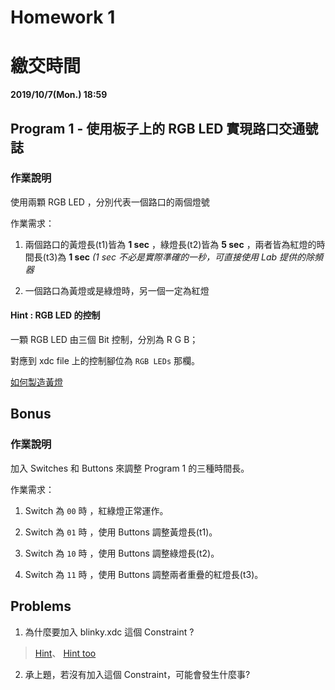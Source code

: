 Homework 1
=============================

# 繳交時間

**2019/10/7(Mon.) 18:59**

## Program 1 - 使用板子上的 RGB LED 實現路口交通號誌

### 作業說明

使用兩顆 RGB LED ，分別代表一個路口的兩個燈號

作業需求：

1. 兩個路口的黃燈長(t1)皆為 **1 sec** ，綠燈長(t2)皆為 **5 sec** ，兩者皆為紅燈的時間長(t3)為 **1 sec** _(1 sec 不必是實際準確的一秒，可直接使用 Lab 提供的除頻器_

2. 一個路口為黃燈或是綠燈時，另一個一定為紅燈

#### Hint : RGB LED 的控制

一顆 RGB LED 由三個 Bit 控制，分別為 R G B；

對應到 xdc file 上的控制腳位為 `RGB LEDs` 那欄。

[如何製造黃燈](https://zh.wikipedia.org/wiki/%E4%B8%89%E5%8E%9F%E8%89%B2%E5%85%89%E6%A8%A1%E5%BC%8F)

## Bonus

### 作業說明

加入 Switches 和 Buttons 來調整 Program 1 的三種時間長。

作業需求：

1. Switch 為 `00` 時 ，紅綠燈正常運作。

2. Switch 為 `01` 時 ，使用 Buttons 調整黃燈長(t1)。

3. Switch 為 `10` 時 ，使用 Buttons 調整綠燈長(t2)。

4. Switch 為 `11` 時 ，使用 Buttons 調整兩者重疊的紅燈長(t3)。

## Problems

1. 為什麼要加入 blinky.xdc 這個 Constraint ?

> [Hint](https://www.xilinx.com/support/documentation/sw_manuals/xilinx2018_1/ug903-vivado-using-constraints.pdf)、 [Hint too](https://forums.xilinx.com/t5/Synthesis/Clock-Dividers-XDC-definition-best-practice/td-p/709540)

2. 承上題，若沒有加入這個 Constraint，可能會發生什麼事?
